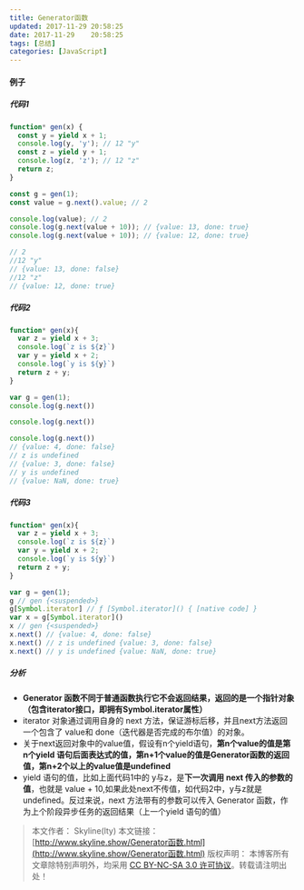 ```yaml
---
title: Generator函数
updated: 2017-11-29	20:58:25
date: 2017-11-29	20:58:25
tags: [总结]
categories: [JavaScript]
---
```

#### 例子
##### 代码1

```js
function* gen(x) {
  const y = yield x + 1;
  console.log(y, 'y'); // 12 "y"
  const z = yield y + 1;
  console.log(z, 'z'); // 12 "z"
  return z;
}

const g = gen(1);
const value = g.next().value; // 2

console.log(value); // 2
console.log(g.next(value + 10)); // {value: 13, done: true}
console.log(g.next(value + 10)); // {value: 12, done: true}

// 2
//12 "y"
// {value: 13, done: false}
//12 "z"
// {value: 12, done: true}
```

##### 代码2

```js
function* gen(x){
  var z = yield x + 3; 
  console.log(`z is ${z}`)
  var y = yield x + 2;
  console.log(`y is ${y}`)
  return z + y;
}

var g = gen(1);
console.log(g.next()) 

console.log(g.next()) 

console.log(g.next())
// {value: 4, done: false}
// z is undefined
// {value: 3, done: false}
// y is undefined
// {value: NaN, done: true}
```

##### 代码3

```js
function* gen(x){
  var z = yield x + 3; 
  console.log(`z is ${z}`)
  var y = yield x + 2;
  console.log(`y is ${y}`)
  return z + y;
}

var g = gen(1);
g // gen {<suspended>}
g[Symbol.iterator] // ƒ [Symbol.iterator]() { [native code] }
var x = g[Symbol.iterator]()
x // gen {<suspended>}
x.next() // {value: 4, done: false}
x.next() // z is undefined {value: 3, done: false}
x.next() // y is undefined {value: NaN, done: true}
```

##### 分析
* **Generator 函数不同于普通函数执行它不会返回结果，返回的是一个指针对象（包含iterator接口，即拥有Symbol.iterator属性）**
* iterator 对象通过调用自身的 next 方法，保证游标后移，并且next方法返回一个包含了 value和 done（迭代器是否完成的布尔值）的对象。
* 关于next返回对象中的value值，假设有n个yield语句，**第n个value的值是第n个yield 语句后面表达式的值，第n+1个value的值是Generator函数的返回值，第n+2个以上的value值是undefined**
* yield 语句的值，比如上面代码1中的 y与z，是**下一次调用 next 传入的参数的值**，也就是 value + 10,如果此处next不传值，如代码2中，y与z就是undefined。反过来说，next 方法带有的参数可以传入 Generator 函数，作为上个阶段异步任务的返回结果（上一个yield 语句的值）
> 本文作者： Skyline(lty)
本文链接： [http://www.skyline.show/Generator函数.html](http://www.skyline.show/Generator函数.html)
版权声明： 本博客所有文章除特别声明外，均采用 [CC BY-NC-SA 3.0 许可协议](https://creativecommons.org/licenses/by-nc-sa/3.0/)。转载请注明出处！
